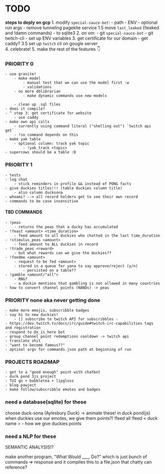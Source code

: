 # TODO
**steps to deply on gcp**
    1. modify `special-sauce-bot`: 
        - path 
            - ENV 
            - optional run args
        - remove tunneling pagekite service 
    1.5 move `last_leaked` (!leaked and !damn commands)
        - to sqlite3
    2. on vm: 
        - git `special-sauce-bot`
        - git twitch-cli 
        - set up ENV variables 
    3. get certificate for our domain 
        - get caddy? 
    3.5 set up `twitch` cli on google server  
    4. celebrate! 
    5. make the rest of the features 👇

### PRIORITY 0 
    - use granite!
        - make model 
            - manual test that we can use the model first :w
            - validations 
        - no more dblibrarian
            - make dynamic commands use new models 

        - clean up .sql files
    - does it compile?
    - ^ step 3: get certificate for website 
        - use caddy 
    - make own api calls
        - currently using command literal ("shelling out") `twitch api get` 
        - !so command depends on this
    - make yak table 
        - optional column: track yak topic
            - !yak_track <topic>
    - supercows should be a table :D 

### PRIORITY 1
    - tests 
    - log chat
        - stick reminders in profile && instead of PONG facts
    - give duckies titles!!! (table duckies column title)
        - also column ducksona 
    - whoami? --> all record holders get to see their own record
    - commands to be case insensitive 
#### TBD COMMANDS
    - !peas
        - returns the peas that a ducky has accumulated 
    - !feast <amount> <time_duration>
        - feed amount to all duckies who chatted in the last time_duration 
    - !stimulus_peas <amount>
        - feed amount to ALL duckies in record 
    - !trade_peas <reward>
        - but what rewards can we give the duckies??
    - !feedme <amount>
        - request to be fed <amount>
        - stored in a queue for yana to say approve/reject (y/n)
            - persisted on a table??
    - !gamble <amount/"all">
        - RNG? 
        - a duckie mentions that gambling is not allowed in many countries 
    - how to convert channel points (NANDs) -> peas 

### PRIORITY none aka never getting done  
    - make more emojis, subscribble badges 
    - say hi to new duckies! 
        - [] subscribe to twitch API for subscribbles -
    - https://dev.twitch.tv/docs/irc/guide#twitch-irc-capabilities tags and registration 
    - respond to @x_is_here bot
    - group channel point redemptions cooldown -> twitch api 
    - translate shit 
    - "want to become famous??"
    - optinal argv for commands.json path at beginning of run 


### PROJECTS ROADMAP
    - get to a "good enough" point with chatbot
    - duck pond 3js project 
    - TUI go + bubbletea + lipgloss
    - blog pawject
    - make follow/subscribble emotes and badges

### need a database(sqlite) for these
choose duck-sona (Aylesbury Duck) -> animate these! in duck pond(js)
when duckies use our emotes, we give them points?!
!feed all 
!feed < duck name >
    - how we give duckies points 

### need a NLP for these
SEMANTIC ANALYSIS!?

make another program, "What Would ____ Do?"
which is just bunch of commands => response
and it compiles this to a file.json
that chatty can reference?

